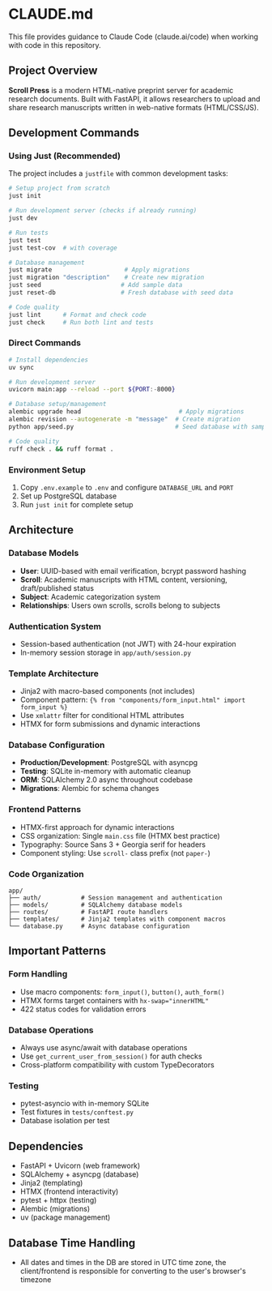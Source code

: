 # CLAUDE.md

This file provides guidance to Claude Code (claude.ai/code) when working with code in
this repository.

## Project Overview

**Scroll Press** is a modern HTML-native preprint server for
academic research documents. Built with FastAPI, it allows researchers to upload and
share research manuscripts written in web-native formats (HTML/CSS/JS).

## Development Commands

### Using Just (Recommended)
The project includes a `justfile` with common development tasks:

```bash
# Setup project from scratch
just init

# Run development server (checks if already running)
just dev

# Run tests
just test
just test-cov  # with coverage

# Database management
just migrate                    # Apply migrations
just migration "description"    # Create new migration
just seed                      # Add sample data
just reset-db                  # Fresh database with seed data

# Code quality
just lint      # Format and check code
just check     # Run both lint and tests
```

### Direct Commands
```bash
# Install dependencies
uv sync

# Run development server
uvicorn main:app --reload --port ${PORT:-8000}

# Database setup/management
alembic upgrade head                           # Apply migrations
alembic revision --autogenerate -m "message"  # Create migration
python app/seed.py                            # Seed database with sample data

# Code quality
ruff check . && ruff format .
```

### Environment Setup
1. Copy `.env.example` to `.env` and configure `DATABASE_URL` and `PORT`
2. Set up PostgreSQL database
3. Run `just init` for complete setup

## Architecture

### Database Models
- **User**: UUID-based with email verification, bcrypt password hashing
- **Scroll**: Academic manuscripts with HTML content, versioning, draft/published status
- **Subject**: Academic categorization system
- **Relationships**: Users own scrolls, scrolls belong to subjects

### Authentication System
- Session-based authentication (not JWT) with 24-hour expiration
- In-memory session storage in `app/auth/session.py`

### Template Architecture
- Jinja2 with macro-based components (not includes)
- Component pattern: `{% from "components/form_input.html" import form_input %}`
- Use `xmlattr` filter for conditional HTML attributes
- HTMX for form submissions and dynamic interactions

### Database Configuration
- **Production/Development**: PostgreSQL with asyncpg
- **Testing**: SQLite in-memory with automatic cleanup
- **ORM**: SQLAlchemy 2.0 async throughout codebase
- **Migrations**: Alembic for schema changes

### Frontend Patterns
- HTMX-first approach for dynamic interactions
- CSS organization: Single `main.css` file (HTMX best practice)
- Typography: Source Sans 3 + Georgia serif for headers
- Component styling: Use `scroll-` class prefix (not `paper-`)

### Code Organization
```
app/
├── auth/           # Session management and authentication
├── models/         # SQLAlchemy database models
├── routes/         # FastAPI route handlers
├── templates/      # Jinja2 templates with component macros
└── database.py     # Async database configuration
```

## Important Patterns

### Form Handling
- Use macro components: `form_input()`, `button()`, `auth_form()`
- HTMX forms target containers with `hx-swap="innerHTML"`
- 422 status codes for validation errors

### Database Operations
- Always use async/await with database operations
- Use `get_current_user_from_session()` for auth checks
- Cross-platform compatibility with custom TypeDecorators

### Testing
- pytest-asyncio with in-memory SQLite
- Test fixtures in `tests/conftest.py`
- Database isolation per test

## Dependencies
- FastAPI + Uvicorn (web framework)
- SQLAlchemy + asyncpg (database)
- Jinja2 (templating)
- HTMX (frontend interactivity)
- pytest + httpx (testing)
- Alembic (migrations)
- uv (package management)

## Database Time Handling
- All dates and times in the DB are stored in UTC time zone, the client/frontend is responsible for converting to the user's browser's timezone